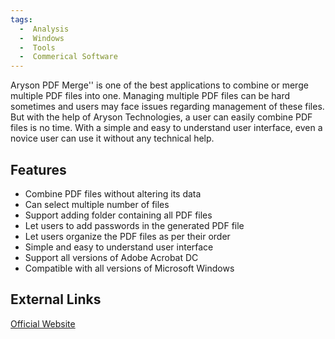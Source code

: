 ```yaml
---
tags:
  -  Analysis
  -  Windows
  -  Tools
  -  Commerical Software
---
```

Aryson PDF Merge'' is one of the best applications to combine or merge
multiple PDF files into one. Managing multiple PDF files can be hard
sometimes and users may face issues regarding management of these files.
But with the help of Aryson Technologies, a user can easily combine PDF
files is no time. With a simple and easy to understand user interface,
even a novice user can use it without any technical help.

## Features

- Combine PDF files without altering its data
- Can select multiple number of files
- Support adding folder containing all PDF files
- Let users to add passwords in the generated PDF file
- Let users organize the PDF files as per their order
- Simple and easy to understand user interface
- Support all versions of Adobe Acrobat DC
- Compatible with all versions of Microsoft Windows

## External Links

[Official Website](http://www.arysontechnologies.com/pdf-merge.html)